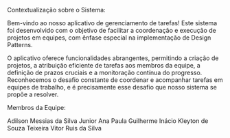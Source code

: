 Contextualização sobre o Sistema:

Bem-vindo ao nosso aplicativo de gerenciamento de tarefas! Este sistema foi desenvolvido com o objetivo de facilitar a coordenação e execução de projetos em equipes, com ênfase especial na implementação de Design Patterns.

O aplicativo oferece funcionalidades abrangentes, permitindo a criação de projetos, a atribuição eficiente de tarefas aos membros da equipe, a definição de prazos cruciais e a monitoração contínua do progresso. Reconhecemos o desafio constante de coordenar e acompanhar tarefas em equipes de trabalho, e é precisamente esse desafio que nosso sistema se propõe a resolver.

Membros da Equipe:

Adilson Messias da Silva Junior
Ana Paula
Guilherme Inácio
Kleyton de Souza Teixeira
Vitor Ruis da Silva
